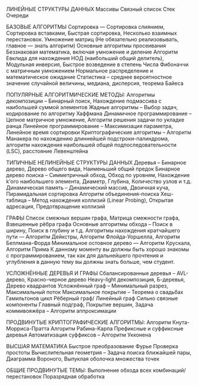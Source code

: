 ЛИНЕЙНЫЕ СТРУКТУРЫ ДАННЫХ
Массивы
Связный список
Стек
Очереди

БАЗОВЫЕ АЛГОРИТМЫ
Сортировка — Сортировка слиянием, Сортировка вставками, Быстрая сортировка, Несколько взаимных перестановок.
Умножение матриц (Не обязательно реализовывать, главное — знать алгоритм)
Основные алгоритмы просеивания
Беззнаковая математика, включая умножение и деление
Алгоритм Евклида для нахождения НОД (наибольший общий делитель), Модульная инверсия, Быстрое возведение в степень
Числа Фибоначчи с матричным умножением
Нормальное распределение и математическое ожидание
Статистика – среднее вероятностное значение случайной величины, медиана, дисперсия, теорема Байеса

ПОПУЛЯРНЫЕ АЛГОРИТМИЧЕСКИЕ МЕТОДЫ:
Алгоритмы декомпозиции – Бинарный поиск, Нахождение подмассива с наибольшей суммой элементов
Жадные алгоритмы – Выбор задач, кодирование по алгоритму Хаффмана
Динамичное программирование – Цепное матричное умножение, Алгоритм решения задачи по укладке ранца
Линейное программирование – Максимизация параметра, Линейное время сортировки
Криптографические алгоритмы – Алгоритм Манакера по нахождению длиннейшей подстроки-палиндрома, алгоритм нахождения наибольшей общей подпоследовательности (LSC), расстояние Левенштейна

ТИПИЧНЫЕ НЕЛИНЕЙНЫЕ СТРУКТУРЫ ДАННЫХ
Деревья – Бинарное дерево, Дерево общего вида, Наименьший общий предок
Бинарное дерево поиска – Симметричный обход, Обход по уровням, Нахождение k’ого наибольшего элемента, Диаметр, Глубина, Количество узлов и т.д.
Динамическая память – Динамический массив, Двоичная куча, Пирамидальная сортировка
Алгоритм объединения-поиска
Хеш-таблица – Метод нахождения коллизий (Linear Probing), Открытая адресация, Предотвращение коллизий

ГРАФЫ
Список смежных вершин графа, Матрица смежности графа, Взвешенные рёбра графа
Основные алгоритмы обхода – Поиск в ширину, Поиск в глубину и т.д.
Алгоритмы нахождения кратчайшего пути — Алгоритм Дейкстры, Алгоритм Флойда-Уоршелла, Алгоритм Беллмана-Форда
Минимальное остовное дерево — Алгоритм Крускала, Алгоритм Прима
К данному моменту вы должны быть хорошо знакомы с программированием, так как для дальнейшего прочтения и углубления в данную тему вы должны знать больше, чем студент.

УСЛОЖНЁННЫЕ ДЕРЕВЬЯ И ГРАФЫ
Сбалансированные деревья – AVL-дерево, Красно-черное дерево
Heavy-light декомпозиция, Б-деревья, Дерево квадрантов
Усложнённый граф – Минимальный разрез, Максимальный поток
Максимальное покрытие – Теорема о свадьбах
Гамильтонов цикл
Рёберный граф/ Линейный граф
Сильно связные компоненты
Главный подграф, Покрытие вершин, Задача коммивояжёра – Алгоритм аппроксимации

ПРОДВИНУТЫЕ КРИПТОГРАФИЧЕСКИЕ АЛГОРИТМЫ:
Алгоритм Кнута-Морриса-Пратта
Алгоритм Рабина-Карпа
Префиксные и суффиксные деревья
Автоматизация суффиксов – Алгоритм Укконена

ВЫСШАЯ МАТЕМАТИКА
Быстрое преобразование Фурье
Проверка простоты
Вычислительная геометрия – Задача поиска ближайшей пары, Диаграмма Вороного, Выпуклая оболочка множества точек

ОБЩИЕ ПРОДВИНУТЫЕ ТЕМЫ:
Выполнение обхода всех комбинаций/перестановок
Поразрядная обработка
